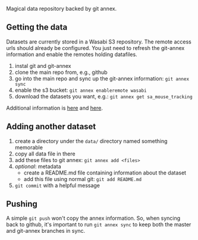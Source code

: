 
Magical data repository backed by git annex.

## Getting the data

Datasets are currently stored in a Wasabi S3 repository. The remote access
urls should already be configured. You just need to refresh the git-annex 
information and enable the remotes holding datafiles.

1) instal git and git-annex
2) clone the main repo from, e.g., github
3) go into the main repo and sync up the git-annex information: 
   `git annex sync`
4) enable the s3 bucket: `git annex enableremote wasabi`
5) download the datasets you want, e.g.:
   `git annex get sa_mouse_tracking`

Additional information is [here](https://git-annex.branchable.com/tips/public_Amazon_S3_remote/)
and [here](https://git-annex.branchable.com/special_remotes/S3/).

## Adding another dataset

1. create a directory under the `data/` directory named something memorable
2. copy all data file in there
3. add these files to git annex: `git annex add <files>`
4. *optional*: metadata
    - create a README.md file containing information about the dataset
    - add this file using normal git: `git add README.md`
5. `git commit` with a helpful message

## Pushing

A simple `git push` won't copy the annex information. So, when syncing back to
github, it's important to run `git annex sync` to keep both the master and
git-annex branches in sync.





